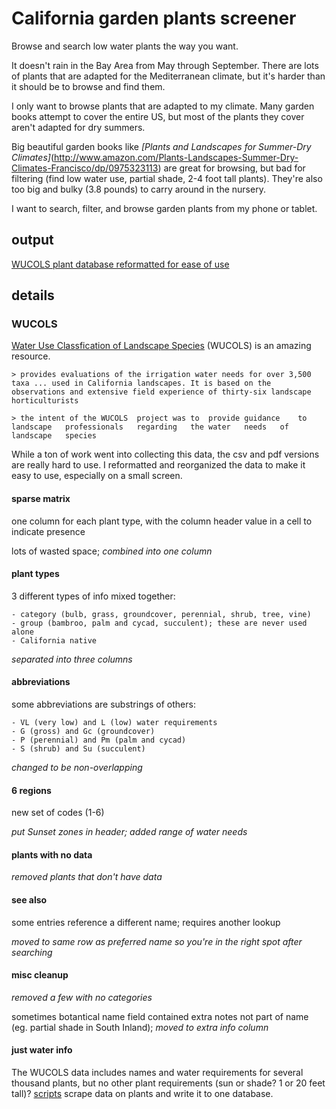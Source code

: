 # California garden plants screener

Browse and search low water plants the way you want.

It doesn't rain in the Bay Area from May through September.  There are lots 
of plants that are adapted for the Mediterranean climate, but it's harder 
than it should be to browse and find them.  

I only want to browse plants that are adapted to my climate.  Many garden 
books attempt to cover the entire US, but most of the plants they cover 
aren't adapted for dry summers. 

Big beautiful garden books like 
*[Plants and Landscapes for Summer-Dry Climates]*(http://www.amazon.com/Plants-Landscapes-Summer-Dry-Climates-Francisco/dp/0975323113) 
are great for browsing, but bad for filtering (find low water use, partial 
shade, 2-4 foot tall plants).  They're also too big and bulky (3.8 pounds)
to carry around in the nursery.

I want to search, filter, and browse garden plants from my phone or tablet.

## output

[WUCOLS plant database reformatted for ease of use](https://docs.google.com/spreadsheets/d/1AYyaBizzfew_oH6Ky1dGkvvfOpmgcb2jLkotVvGOTLI/edit?usp=sharing)

## details

### WUCOLS

[Water Use Classfication of Landscape Species](http://ucanr.edu/sites/WUCOLS/) (WUCOLS) is an amazing resource.

    > provides evaluations of the irrigation water needs for over 3,500 taxa ... used in California landscapes. It is based on the observations and extensive field experience of thirty-six landscape horticulturists

    > the intent of the WUCOLS  project was to  provide guidance    to  landscape   professionals   regarding   the water   needs   of  landscape   species


While a ton of work went into collecting this data, the csv and pdf 
versions are really hard to use. I reformatted and reorganized the 
data to make it easy to use, especially on a small screen.

#### sparse matrix

one column for each plant type, with the column header value in a 
cell to indicate presence

lots of wasted space; _combined into one column_

#### plant types

3 different types of info mixed together:

    - category (bulb, grass, groundcover, perennial, shrub, tree, vine)
    - group (bambroo, palm and cycad, succulent); these are never used alone
    - California native

_separated into three columns_

#### abbreviations

some abbreviations are substrings of others:

    - VL (very low) and L (low) water requirements
    - G (gross) and Gc (groundcover)
    - P (perennial) and Pm (palm and cycad)
    - S (shrub) and Su (succulent)

_changed to be non-overlapping_

#### 6 regions

new set of codes (1-6)

_put Sunset zones in header; added range of water needs_

#### plants with no data

_removed plants that don't have data_

#### see also

some entries reference a different name; requires another lookup

_moved to same row as preferred name so you're in the right spot after searching_

#### misc cleanup

_removed a few with no categories_

sometimes botantical name field contained extra notes not part of name (eg. 
partial shade in South Inland); _moved to extra info column_

#### just water info

The WUCOLS data includes names and water requirements for several thousand
plants, but no other plant requirements (sun or shade? 1 or 20 feet tall)?
[scripts](scripts/README.md) scrape data on plants and write it to one 
database.
